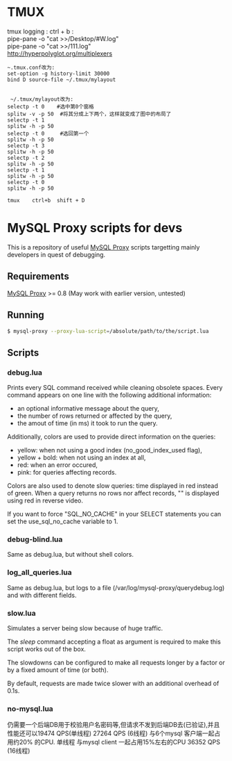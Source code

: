 TMUX
=====================

tmux logging  :  ctrl  + b   : <br>
pipe-pane -o "cat >>/Desktop/#W.log" <br>
pipe-pane -o "cat >>/111.log" <br>
http://hyperpolyglot.org/multiplexers

```
~.tmux.conf改为:
set-option -g history-limit 30000
bind D source-file ~/.tmux/mylayout


 ~/.tmux/mylayout改为:
selectp -t 0    #选中第0个窗格
splitw -v -p 50  #将其分成上下两个，这样就变成了图中的布局了
selectp -t 1
splitw -h -p 50
selectp -t 0     #选回第一个
splitw -h -p 50
selectp -t 3
splitw -h -p 50
selectp -t 2
splitw -h -p 50
selectp -t 1
splitw -h -p 50
selectp -t 0
splitw -h -p 50

tmux    ctrl+b  shift + D

```


MySQL Proxy scripts for devs
============================

This is a repository of useful [MySQL Proxy][mysql-proxy] scripts targetting
mainly developers in quest of debugging.

Requirements
------------

[MySQL Proxy][mysql-proxy] >= 0.8 (May work with earlier version, untested)

Running
-------

```bash
$ mysql-proxy --proxy-lua-script=/absolute/path/to/the/script.lua
```

Scripts
-------

### debug.lua

Prints every SQL command received while cleaning obsolete spaces. Every
command appears on one line with the following additional information:

* an optional informative message about the query,
* the number of rows returned or affected by the query,
* the amout of time (in ms) it took to run the query.

Additionally, colors are used to provide direct information on the queries:

* yellow: when not using a good index (no\_good\_index\_used flag),
* yellow + bold: when not using an index at all,
* red: when an error occured,
* pink: for queries affecting records.

Colors are also used to denote slow queries: time displayed in red instead of
green. When a query returns no rows nor affect records, "<NONE>" is displayed
using red in reverse video.

If you want to force "SQL_NO_CACHE" in your SELECT statements you can set the use_sql_no_cache variable to 1.

### debug-blind.lua

Same as debug.lua, but without shell colors.

### log_all_queries.lua

Same as debug.lua, but logs to a file (/var/log/mysql-proxy/querydebug.log) and with different fields.

### slow.lua

Simulates a server being slow because of huge traffic.

The *sleep* command accepting a float as argument is required to make this
script works out of the box.

The slowdowns can be configured to make all requests longer by a factor or by
a fixed amount of time (or both).

By default, requests are made twice slower with an additional overhead of 0.1s.

[mysql-proxy]: http://forge.mysql.com/wiki/MySQL_Proxy

### no-mysql.lua

仍需要一个后端DB用于校验用户名密码等,但请求不发到后端DB去(已验证),并且性能还可以19474 QPS(单线程)  27264 QPS (6线程)  与6个mysql 客户端一起占用约20% 的CPU.    单线程 与mysql client 一起占用15%左右的CPU  36352  QPS (16线程)
